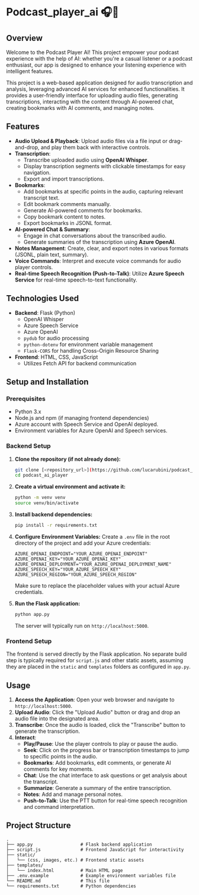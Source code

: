 # Podcast_player_ai 🎧🤖

## Overview
Welcome to the Podcast Player AI! This project empower your podcast experience with the help of AI: whether you're a casual listener or a podcast enthusiast, our app is designed to enhance your listening experience with intelligent features.

This project is a web-based application designed for audio transcription and analysis, leveraging advanced AI services for enhanced functionalities. It provides a user-friendly interface for uploading audio files, generating transcriptions, interacting with the content through AI-powered chat, creating bookmarks with AI comments, and managing notes.

## Features

  * **Audio Upload & Playback**: Upload audio files via a file input or drag-and-drop, and play them back with interactive controls.
  * **Transcription**:
      * Transcribe uploaded audio using **OpenAI Whisper**.
      * Display transcription segments with clickable timestamps for easy navigation.
      * Export and import transcriptions.
  * **Bookmarks**:
      * Add bookmarks at specific points in the audio, capturing relevant transcript text.
      * Edit bookmark comments manually.
      * Generate AI-powered comments for bookmarks.
      * Copy bookmark content to notes.
      * Export bookmarks in JSONL format.
  * **AI-powered Chat & Summary**:
      * Engage in chat conversations about the transcribed audio.
      * Generate summaries of the transcription using **Azure OpenAI**.
  * **Notes Management**: Create, clear, and export notes in various formats (JSONL, plain text, summary).
  * **Voice Commands**: Interpret and execute voice commands for audio player controls.
  * **Real-time Speech Recognition (Push-to-Talk)**: Utilize **Azure Speech Service** for real-time speech-to-text functionality.

## Technologies Used

  * **Backend**: Flask (Python)
      * OpenAI Whisper
      * Azure Speech Service
      * Azure OpenAI
      * `pydub` for audio processing
      * `python-dotenv` for environment variable management
      * `Flask-CORS` for handling Cross-Origin Resource Sharing
  * **Frontend**: HTML, CSS, JavaScript
      * Utilizes Fetch API for backend communication

## Setup and Installation

### Prerequisites

  * Python 3.x
  * Node.js and npm (if managing frontend dependencies)
  * Azure account with Speech Service and OpenAI deployed.
  * Environment variables for Azure OpenAI and Speech services.

### Backend Setup

1.  **Clone the repository (if not already done):**

    ```bash
    git clone [<repository_url>](https://github.com/lucarubini/podcast_ai_player.git)
    cd podcast_ai_player
    ```

2.  **Create a virtual environment and activate it:**

    ```bash
    python -m venv venv
    source venv/bin/activate
    ```

3.  **Install backend dependencies:**

    ```bash
    pip install -r requirements.txt
    ```

4.  **Configure Environment Variables:**
    Create a `.env` file in the root directory of the project and add your Azure credentials:

    ```
    AZURE_OPENAI_ENDPOINT="YOUR_AZURE_OPENAI_ENDPOINT"
    AZURE_OPENAI_KEY="YOUR_AZURE_OPENAI_KEY"
    AZURE_OPENAI_DEPLOYMENT="YOUR_AZURE_OPENAI_DEPLOYMENT_NAME"
    AZURE_SPEECH_KEY="YOUR_AZURE_SPEECH_KEY"
    AZURE_SPEECH_REGION="YOUR_AZURE_SPEECH_REGION"
    ```

    Make sure to replace the placeholder values with your actual Azure credentials.

5.  **Run the Flask application:**

    ```bash
    python app.py
    ```

    The server will typically run on `http://localhost:5000`.

### Frontend Setup

The frontend is served directly by the Flask application. No separate build step is typically required for `script.js` and other static assets, assuming they are placed in the `static` and `templates` folders as configured in `app.py`.

## Usage

1.  **Access the Application**: Open your web browser and navigate to `http://localhost:5000`.
2.  **Upload Audio**: Click the "Upload Audio" button or drag and drop an audio file into the designated area.
3.  **Transcribe**: Once the audio is loaded, click the "Transcribe" button to generate the transcription.
4.  **Interact**:
      * **Play/Pause**: Use the player controls to play or pause the audio.
      * **Seek**: Click on the progress bar or transcription timestamps to jump to specific points in the audio.
      * **Bookmarks**: Add bookmarks, edit comments, or generate AI comments for key moments.
      * **Chat**: Use the chat interface to ask questions or get analysis about the transcript.
      * **Summarize**: Generate a summary of the entire transcription.
      * **Notes**: Add and manage personal notes.
      * **Push-to-Talk**: Use the PTT button for real-time speech recognition and command interpretation.

## Project Structure

```
.
├── app.py                  # Flask backend application
├── script.js               # Frontend JavaScript for interactivity
├── static/
│   └── (css, images, etc.) # Frontend static assets
├── templates/
│   └── index.html          # Main HTML page
├── .env.example            # Example environment variables file
└── README.md               # This file
└── requirements.txt        # Python dependencies
```



